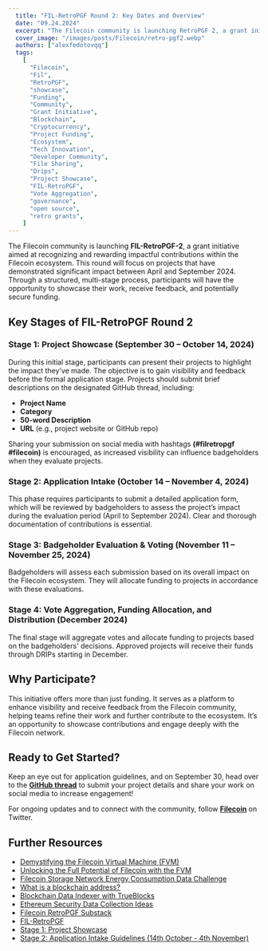 ```yaml
---
  title: "FIL-RetroPGF Round 2: Key Dates and Overview"
  date: "09.24.2024"
  excerpt: "The Filecoin community is launching RetroPGF 2, a grant initiative aimed at rewarding impactful contributions within the Filecoin ecosystem."
  cover_image: "/images/posts/Filecoin/retro-pgf2.webp"
  authors: ["alexfedotovqq"]
  tags:
    [
      "Filecoin",
      "Fil",
      "RetroPGF",
      "showcase",
      "Funding", 
      "Community", 
      "Grant Initiative", 
      "Blockchain",
      "Cryptocurrency", 
      "Project Funding", 
      "Ecosystem", 
      "Tech Innovation", 
      "Developer Community", 
      "File Sharing",
      "Drips",
      "Project Showcase",
      "FIL-RetroPGF",
      "Vote Aggregation",
      "governance",
      "open source",
      "retro grants",
    ]
---
```


The Filecoin community is launching **FIL-RetroPGF-2**, a grant initiative aimed at recognizing and rewarding impactful contributions within the Filecoin ecosystem. This round will focus on projects that have demonstrated significant impact between April and September 2024. Through a structured, multi-stage process, participants will have the opportunity to showcase their work, receive feedback, and potentially secure funding.

## Key Stages of FIL-RetroPGF Round 2

### Stage 1: Project Showcase (September 30 – October 14, 2024)

During this initial stage, participants can present their projects to highlight the impact they’ve made. The objective is to gain visibility and feedback before the formal application stage. Projects should submit brief descriptions on the designated GitHub thread, including:

- **Project Name**
- **Category**
- **50-word Description**
- **URL** (e.g., project website or GitHub repo)

Sharing your submission on social media with hashtags **(#filretropgf #filecoin)** is encouraged, as increased visibility can influence badgeholders when they evaluate projects.

### Stage 2: Application Intake (October 14 – November 4, 2024)

This phase requires participants to submit a detailed application form, which will be reviewed by badgeholders to assess the project’s impact during the evaluation period (April to September 2024). Clear and thorough documentation of contributions is essential.

### Stage 3: Badgeholder Evaluation & Voting (November 11 – November 25, 2024)

Badgeholders will assess each submission based on its overall impact on the Filecoin ecosystem. They will allocate funding to projects in accordance with these evaluations.

### Stage 4: Vote Aggregation, Funding Allocation, and Distribution (December 2024)

The final stage will aggregate votes and allocate funding to projects based on the badgeholders' decisions. Approved projects will receive their funds through DRIPs starting in December.

## Why Participate?

This initiative offers more than just funding. It serves as a platform to enhance visibility and receive feedback from the Filecoin community, helping teams refine their work and further contribute to the ecosystem. It’s an opportunity to showcase contributions and engage deeply with the Filecoin network.

## Ready to Get Started?

Keep an eye out for application guidelines, and on September 30, head over to the **[GitHub thread](https://github.com/filecoin-project/community/discussions/714)** to submit your project details and share your work on social media to increase engagement!

For ongoing updates and to connect with the community, follow **[Filecoin](https://x.com/Filecoin?ref_src=twsrc%5Egoogle%7Ctwcamp%5Eserp%7Ctwgr%5Eauthor)** on Twitter.

## Further Resources

- [Demystifying the Filecoin Virtual Machine (FVM)](https://dspyt.com/Filecoin-architecture)
- [Unlocking the Full Potential of Filecoin with the FVM](https://dspyt.com/Filecoin-FVM)
- [Filecoin Storage Network Energy Consumption Data Challenge](https://dspyt.com/Filecoin_analysis)
- [What is a blockchain address?](https://dspyt.com/what-is-blockchain-address)
- [Blockchain Data Indexer with TrueBlocks](https://dspyt.com/blockchain-data-indexer-with-trueblocks)
- [Ethereum Security Data Collection Ideas](https://dspyt.com/data_collection_ideas)
- [Filecoin RetroPGF Substack](https://filretropgf.substack.com/)
- [FIL-RetroPGF](https://fil-retropgf.notion.site/FIL-RetroPGF-4b6f5358440043c8bb1bf53f0297541e)
- [Stage 1: Project Showcase](https://fil-retropgf.notion.site/Stage-1-Project-Showcase-10ad0d646da18042b92fe942ebf41090)
- [Stage 2: Application Intake Guidelines (14th October - 4th November)](https://fil-retropgf.notion.site/Stage-2-Application-Intake-Guidelines-14th-October-4th-November-394969fa60cf4b45a8d8ef5cbbfd3d7e)
